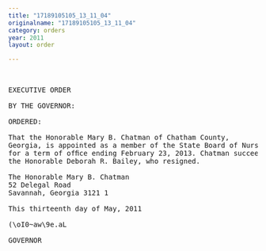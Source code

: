 ```yaml
---
title: "17189105105_13_11_04"
originalname: "17189105105_13_11_04"
category: orders
year: 2011
layout: order

---
```

<pre>
 

EXECUTIVE ORDER

BY THE GOVERNOR:

ORDERED:

That the Honorable Mary B. Chatman of Chatham County,
Georgia, is appointed as a member of the State Board of Nursing,
for a term of ofﬁce ending February 23, 2013. Chatman succeeds
the Honorable Deborah R. Bailey, who resigned.

The Honorable Mary B. Chatman
52 Delegal Road
Savannah, Georgia 3121 1

This thirteenth day of May, 2011

(\oI0~aw\9e.aL

GOVERNOR

</pre>
